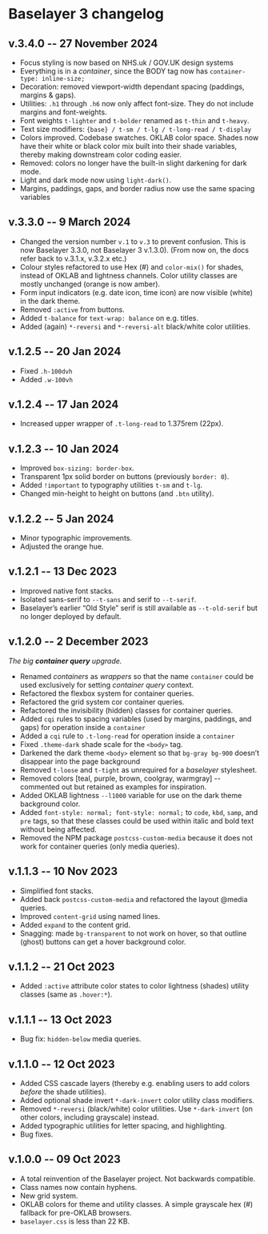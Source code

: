 <!--
• Increment version control numbers in
  README.md, baselayer.css, metadata.json,
  package.json, package-lock.json (x2), and
  this CHANGELOG.md
• Increment filesize in README.md, and
  metadata.json.
-->

# Baselayer 3 changelog

## v.3.4.0 -- 27 November 2024

* Focus styling is now based on NHS.uk / GOV.UK design systems
* Everything is in a _container_, since the BODY tag now has `container-type: inline-size;`
* Decoration: removed viewport-width dependant spacing (paddings, margins & gaps).
* Utilities: `.h1` through `.h6` now only affect font-size. They do not include margins and font-weights.
* Font weights `t-lighter` and `t-bolder` renamed as `t-thin` and `t-heavy`.
* Text size modifiers: `{base} / t-sm / t-lg / t-long-read / t-display`
* Colors improved. Codebase swatches. OKLAB color space. Shades now have their white or black color mix built into their shade variables, thereby making downstream color coding easier.
* Removed: colors no longer have the built-in slight darkening for dark mode.
* Light and dark mode now using `light-dark()`.
* Margins, paddings, gaps, and border radius now use the same spacing variables

## v.3.3.0 -- 9 March 2024

* Changed the version number `v.1` to `v.3` to prevent confusion. This is now Baselayer 3.3.0, not Baselayer 3 v.1.3.0). (From now on, the docs refer back to v.3.1.x, v.3.2.x etc.)
* Colour styles refactored to use Hex (#) and `color-mix()` for shades, instead of OKLAB and lightness channels. Color utility classes are mostly unchanged (orange is now amber).
* Form input indicators (e.g. date icon, time icon) are now visible (white) in the dark theme.
* Removed `:active` from buttons.
* Added `t-balance` for `text-wrap: balance` on e.g. titles.
* Added (again) `*-reversi` and `*-reversi-alt` black/white color utilities.

## v.1.2.5 -- 20 Jan 2024

* Fixed `.h-100dvh`
* Added `.w-100vh`

## v.1.2.4 -- 17 Jan 2024

* Increased upper wrapper of `.t-long-read` to 1.375rem (22px).

## v.1.2.3 -- 10 Jan 2024

* Improved `box-sizing: border-box`.
* Transparent 1px solid border on buttons (previously `border: 0`).
* Added `!important` to typography utilities `t-sm` and `t-lg`.
* Changed min-height to height on buttons (and `.btn` utility).

## v.1.2.2 -- 5 Jan 2024

* Minor typographic improvements.
* Adjusted the orange hue.

## v.1.2.1 -- 13 Dec 2023

* Improved native font stacks.
* Isolated sans-serif to `--t-sans` and serif to `--t-serif`.
* Baselayer’s earlier “Old Style” serif is still available as `--t-old-serif` but no longer deployed by default.

## v.1.2.0 -- 2 December 2023

_The big **container query** upgrade._

* Renamed _containers_ as _wrappers_ so that the name `container` could be used exclusively for setting _container query_ context.
* Refactored the flexbox system for container queries.
* Refactored the grid system cor container queries.
* Refactored the invisibility (hidden) classes for container queries.
* Added `cqi` rules to spacing variables (used by margins, paddings, and gaps) for operation inside a `container`
* Added a `cqi` rule to `.t-long-read` for operation inside a `container`
* Fixed `.theme-dark` shade scale for the `<body>` tag.
* Darkened the dark theme `<body>` element so that `bg-gray bg-900` doesn’t disappear into the page background
* Removed `t-loose` and `t-tight` as unrequired for a _baselayer_ stylesheet.
* Removed colors [teal, purple, brown, coolgray, warmgray] -- commented out but retained as examples for inspiration.
* Added OKLAB lightness `--l1000` variable for use on the dark theme background color.
* Added `font-style: normal; font-style: normal;` to `code`, `kbd`, `samp`, and `pre` tags, so that these classes could be used within italic and bold text without being affected.
* Removed the NPM package `postcss-custom-media` because it does not work for container queries (only media queries).

## v.1.1.3 -- 10 Nov 2023

* Simplified font stacks.
* Added back `postcss-custom-media` and refactored the layout @media queries.
* Improved `content-grid` using named lines.
* Added `expand` to the content grid.
* Snagging: made `bg-transparent` to not work on hover, so that outline (ghost) buttons can get a hover background color.

## v.1.1.2 -- 21 Oct 2023

* Added `:active` attribute color states to color lightness (shades) utility classes (same as `.hover:*`).

## v.1.1.1 -- 13 Oct 2023

* Bug fix: `hidden-below` media queries.

## v.1.1.0 -- 12 Oct 2023

* Added CSS cascade layers (thereby e.g. enabling users to add colors _before_ the shade utilities).
* Added optional shade invert `*-dark-invert` color utility class modifiers.
* Removed `*-reversi` (black/white) color utilities. Use `*-dark-invert` (on other colors, including grayscale) instead.
* Added typographic utilities for letter spacing, and highlighting.
* Bug fixes.

## v.1.0.0 -- 09 Oct 2023

* A total reinvention of the Baselayer project. Not backwards compatible.
* Class names now contain hyphens.
* New grid system.
* OKLAB colors for theme and utility classes. A simple grayscale hex (#) fallback for pre-OKLAB browsers.
* `baselayer.css` is less than 22 KB.
